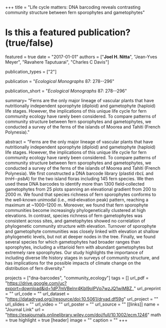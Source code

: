 +++
title = "Life cycle matters: DNA barcoding reveals contrasting community structure between fern sporophytes and gametophytes"
# Is this a featured publication? (true/false)
featured = true
date = "2017-01-01"
authors = ["**Joel H. Nitta**", "Jean-Yves Meyer", "Ravahere Taputuarai", "Charles C Davis"]

publication_types = ["2"]

publication = "_Ecological Monographs_ 87: 278--296"

publication_short = "_Ecological Monographs_ 87: 278--296"

summary= "Ferns are the only major lineage of vascular plants that have nutritionally independent sporophyte (diploid) and gametophyte (haploid) life stages. However, the implications of this unique life cycle for fern community ecology have rarely been considered. To compare patterns of community structure between fern sporophytes and gametophytes, we conducted a survey of the ferns of the islands of Moorea and Tahiti (French Polynesia)."

abstract = "Ferns are the only major lineage of vascular plants that have nutritionally independent sporophyte (diploid) and gametophyte (haploid) life stages. However, the implications of this unique life cycle for fern community ecology have rarely been considered. To compare patterns of community structure between fern sporophytes and gametophytes, we conducted a survey of the ferns of the islands of Moorea and Tahiti (French Polynesia). We first constructed a DNA barcode library (plastid *rbcL* and *trnH‐-psbA*) for the two island floras including 145 fern species. We then used these DNA barcodes to identify more than 1300 field‐collected gametophytes from 25 plots spanning an elevational gradient from 200 to 2000 m. We found that species richness of fern sporophytes conforms to the well‐known unimodal (i.e., mid‐elevation peak) pattern, reaching a maximum at ~1000–1200 m. Moreover, we found that fern sporophyte communities become increasingly phylogenetically clustered at high elevations. In contrast, species richness of fern gametophytes was consistent across sites, and gametophytes showed no correlation of phylogenetic community structure with elevation. Turnover of sporophyte and gametophyte communities was closely linked with elevation at shallow phylogenetic levels, but not at deeper nodes in the tree. Finally, we found several species for which gametophytes had broader ranges than sporophytes, including a vittarioid fern with abundant gametophytes but extremely rare sporophytes. Our study highlights the importance of including diverse life history stages in surveys of community structure, and has implications for the possible impacts of climate change on the distribution of fern diversity."

projects = ["dna-barcodes", "community_ecology"]
tags = []
url_pdf = "https://drive.google.com/uc?export=download&id=1dP7mVBelnr4Kbl9olPVp7wzJQ1wiMBZ_"
url_preprint = ""
url_code = ""
url_dataset = "https://datadryad.org//resource/doi:10.5061/dryad.df59g"
url_project = ""
url_slides = ""
url_video = ""
url_poster = ""
url_source = ""
[[links]]
  name = "Journal Link"
  url = "https://esajournals.onlinelibrary.wiley.com/doi/full/10.1002/ecm.1246"
math = true
highlight = true
[header]
image = ""
caption = ""
+++

